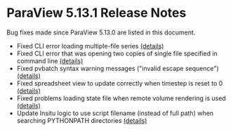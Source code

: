 ParaView 5.13.1 Release Notes
============================

Bug fixes made since ParaView 5.13.0 are listed in this document.

* Fixed CLI error loading multiple-file series  [(details)](https://gitlab.kitware.com/paraview/paraview/-/issues/22614)
* Fixed CLI error that was opening two copies of single file specified in command line  [(details)](https://gitlab.kitware.com/paraview/paraview/-/issues/22680)
* Fixed pvbatch syntax warning messages ("invalid escape sequence")  [(details)](https://gitlab.kitware.com/paraview/paraview/-/issues/22727)
* Fixed spreadsheet view to update correctly when timestep is reset to 0  [(details)](https://gitlab.kitware.com/paraview/paraview/-/issues/22686)
* Fixed problems loading state file when remote volume rendering is used  [(details)](https://gitlab.kitware.com/paraview/paraview/-/issues/22692)
* Update Insitu logic to use script filename (instead of full path) when searching PYTHONPATH directories  [(details)](https://gitlab.kitware.com/paraview/paraview/-/issues/22723)
